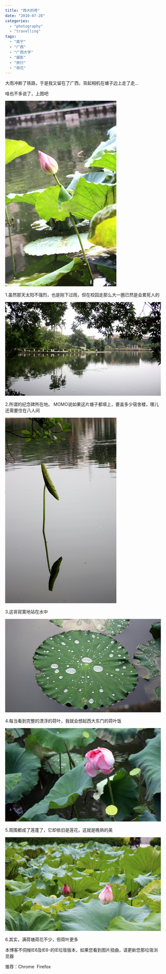 ```yaml
---
title: "西大的荷"
date: "2010-07-28"
categories: 
  - "photography"
  - "travelling"
tags: 
  - "南宁"
  - "广西"
  - "广西大学"
  - "摄影"
  - "旅行"
  - "荷花"
---
```


大雨冲断了铁路，于是我又留在了广西，背起相机在塘子边上走了走...

啥也不多说了，上图吧

![_MG_2405](images/MG_2405.jpg "_MG_2405")

1.虽然那天太阳不强烈，也是刚下过雨，但在校园走那么大一圈已然是会累死人的

![_MG_2408](images/MG_2408.jpg "_MG_2408")

2.所谓的纪念碑所在地。 MOMO说如果这片塘子都填上，要盖多少宿舍楼，哪儿还需要住在八人间

![_MG_2403](images/MG_2403.jpg "_MG_2403")

3.这哥寂寞地站在水中

![_MG_2398](images/MG_2398.jpg "_MG_2398")

4.每当看到完整的漂浮的荷叶，我就会想起西大东门的荷叶饭

![_MG_2389](images/MG_2389.jpg "_MG_2389")

5.周围都成了莲蓬了，它却依旧是莲花，这就是晚熟的美

![_MG_2374](images/MG_2374.jpg "_MG_2374")

6.其实，满荷塘荷花不少，但荷叶更多

本博客不伺候IE6及IE6-的IE垃圾版本，如果您看到图片扭曲，请更新您那垃圾浏览器

推荐：Chrome  Firefox
